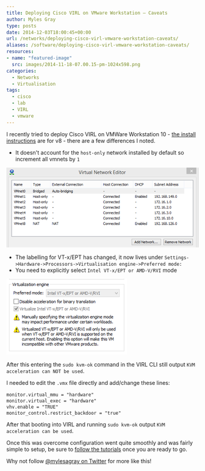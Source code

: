 ```yaml
---
title: Deploying Cisco VIRL on VMware Workstation – Caveats
author: Myles Gray
type: posts
date: 2014-12-03T18:00:45+00:00
url: /networks/deploying-cisco-virl-vmware-workstation-caveats/
aliases: /software/deploying-cisco-virl-vmware-workstation-caveats/
resources:
- name: "featured-image"
  src: images/2014-11-18-07.00.15-pm-1024x598.png
categories:
  - Networks
  - Virtualisation
tags:
  - cisco
  - lab
  - VIRL
  - vmware
---
```


I recently tried to deploy Cisco VIRL on VMWare Workstation 10 - [the install instructions][1] are for v8 - there are a few differences I noted.<!--more-->

  * It doesn't account for the `host-only` network installed by default so increment all vmnets by `1`

![VMNet configuration VMware Workstation 10][2] 

  * The labelling for VT-x/EPT has changed, it now lives under `Settings->Hardware->Processors->Virtualisation engine->Preferred mode:`
  * You need to explicitly select `Intel VT-x/EPT or AMD-V/RVI` mode

![Expose VT-x/EPT to VM in Workstation][3] 

After this entering the `sudo kvm-ok` command in the VIRL CLI still output `KVM acceleration can NOT be used`.

I needed to edit the `.vmx` file directly and add/change these lines:

    monitor.virtual_mmu = "hardware"
    monitor.virtual_exec = "hardware"
    vhv.enable = "TRUE"
    monitor_control.restrict_backdoor = "true"
    

After that booting into VIRL and running `sudo kvm-ok` output `KVM acceleration can be used`.

Once this was overcome configuration went quite smoothly and was fairly simple to setup, be sure to [follow the tutorials][4] once you are ready to go.

Why not follow [@mylesagray on Twitter][5] for more like this!

 [1]: http://virl-dev-innovate.cisco.com/workstation.ext.html
 [2]: images/Image-2.png
 [3]: images/Image-12.png
 [4]: http://virl-dev-innovate.cisco.com/virl.tutorial.html
 [5]: https://twitter.com/mylesagray